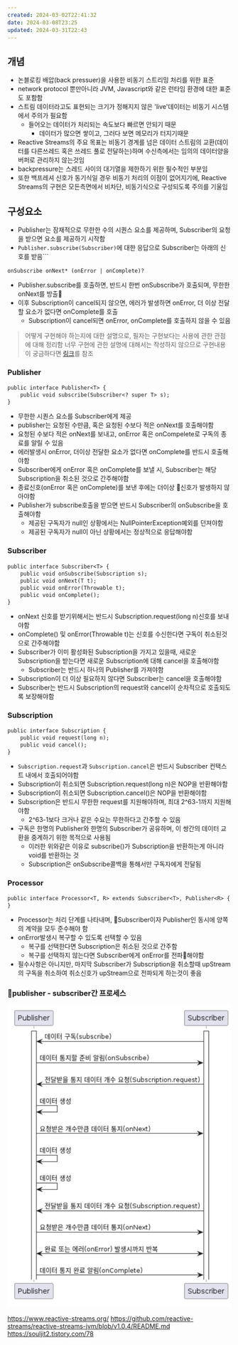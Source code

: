 ```yaml
---
created: 2024-03-02T22:41:32
date: 2024-03-08T23:25
updated: 2024-03-31T22:43
---
```

## 개념
- 논블로킹 배압(back pressuer)을 사용한 비동기 스트리밍 처리를 위한 표준
- network protocol 뿐만아니라 JVM, Javascript와 같은 런타임 환경에 대한 표준도 포함함
- 스트림 데이터라고도 표현되는 크기가 정해지지 않은 'live'데이터는 비동기 시스템에서 주의가 필요함
	- 들어오는 데이터가 처리되는 속도보다 빠르면 안되기 때문
		- 데이터가 많으면 쌓이고, 그러다 보면 메모리가 터지기때문
- Reactive Streams의 주요 목표는 비동기 경계를 넘은 데이터 스트림의 교환(데이터를 다른쓰레드 혹은 쓰레드 풀로 전달하는)하며 수신측에서는 임의의 데이터양을 버퍼로 관리하지 않는것임
- backpressure는 스레드 사이의 대기열을 제한하기 위한 필수적인 부분임
- 또한 백프레셔 신호가 동기식일 경우 비동기 처리의 이점이 없어지기에, Reactive Streams의 구현은 모든측면에서 비차단, 비동기식으로 구성되도록 주의를 기울임

## 구성요소

- Publisher는 잠재적으로 무한한 수의 시퀀스 요소를 제공하며, Subscriber의 요청을 받으면 요소를 제공하기 시작함
- `Publisher.subscribe(Subscriber)`에 대한 응답으로 Subscriber는 아래의 신호를 받음```
```
onSubscribe onNext* (onError | onComplete)?
```
- Publisher.subscribe를 호출하면, 반드시 한번 onSubscribe가 호출되며, 무한한 onNext를 방출
- 이후 Subscription이 cancel되지 않으면, 에러가 발생하면 onError, 더 이상 전달할 요소가 없다면 onComplete를 호출
	- Subscription이 cancel되면 onError, onComplete를 호출하지 않을 수 있음

> 어떻게 구현해야 하는지에 대한 설명으로, 필자는 구현보다는 사용에 관한 관점에 대해 정리함
> 너무 구현에 관한 설명에 대해서는 작성하지 않으므로 구현내용이 궁금하다면 [링크](https://github.com/reactive-streams/reactive-streams-jvm/blob/v1.0.4/README.md)를 참조
### Publisher
```
public interface Publisher<T> {
    public void subscribe(Subscriber<? super T> s);
}
```
- 무한한 시퀀스 요소를 Subscriber에게 제공
- publisher는 요청된 수만큼, 혹은 요청된 수보다 적은 onNext를 호출해야함
- 요청된 수보다 적은 onNext를 보내고, onError 혹은 onCompelete로 구독의 종료를 알릴 수 있음
- 에러발생시 onError, 더이상 전달한 요소가 없다면 onComplete를 반드시 호출해야함
- Subscriber에게 onError 혹은 onComplete를 보낼 시, Subscriber는 해당 Subscription을 취소된 것으로 간주해야함
- 종료신호(onError 혹은 onComplete)를 보낸 후에는 더이상 신호가 발생하지 않아야함
- Publisher가 subscribe호출을 받으면 반드시 Subscriber의 onSubscribe을 호출해야함
	- 제공된 구독자가 null인 상황에서는 NullPointerException예외를 던져야함
	- 제공된 구독자가 null이 아닌 상황에서는 정상적으로 응답해야함

### Subscriber
```
public interface Subscriber<T> {
    public void onSubscribe(Subscription s);
    public void onNext(T t);
    public void onError(Throwable t);
    public void onComplete();
}
```
- onNext 신호를 받기위해서는 반드시 Subscription.request(long n)신호를 보내야함
- onComplete() 및 onError(Throwable t)는 신호를 수신한다면 구독이 취소된것으로 간주해야함
- Subscriber가 이미 활성화된 Subscription을 가지고 있을때, 새로운 Subscription을 받는다면 새로운 Subscription에 대해 cancel을 호출해야함
	- Subscriber는 반드시 하나의 Publisher를 가져야함
- Subscription이 더 이상 필요하지 않다면 Subscriber는 cancel을 호출해야함
- Subscriber는 반드시 Subscription의 request와 cancel이 순차적으로 호출되도록 보장해야함

### Subscription
```
public interface Subscription {
    public void request(long n);
    public void cancel();
}
```
- `Subscription.request`과 `Subscription.cancel`은 반드시 Subscriber 컨택스트 내에서 호출되어야함
- Subscription이 취소되면 Subscription.request(long n)은 NOP을 반환해야함
- Subscription이 취소되면 Subscription.cancel()은 NOP을 반환해야함
- Subscription은 반드시 무한한 request를 지원해야하며, 최대 2^63-1까지 지원해야함
	- 2^63-1보다 크거나 같은 수요는 무한하다고 간주할 수 있음
- 구독은 한명의 Publisher와 한명의 Subscriber가 공유하며, 이 쌍간의 데이터 교환을 중계하기 위한 목적으로 사용됨
	- 이러한 위와같은 이유로 subscribe()가 Subscription을 반환하는게 아니라 void를 반환하는 것
	- Subscription은 onSubscribe콜백을 통해서만 구독자에게 전달됨

### Processor
```
public interface Processor<T, R> extends Subscriber<T>, Publisher<R> {
}
```
- Processor는 처리 단계를 나타내며, Subscriber이자 Publisher인 동시에 양쪽의 계약을 모두 준수해야 함
- onError발생시 복구할 수 있도록 선택할 수 있음
	- 복구를 선택한다면 Subscription은 취소된 것으로 간주함
	- 복구를 선택하지 않는다면 Subscriber에게 onError를 전파해야함
- 필수사항은 아니지만, 마지막 Subscriber가 Subscription을 취소할때 upStream의 구독을 취소하여 취소신호가 upStream으로 전파되게 하는것이 좋음

### publisher - subscriber간 프로세스

![center|400](real-resource-image/Pasted%20image%2020231218205808.png)



https://www.reactive-streams.org/
https://github.com/reactive-streams/reactive-streams-jvm/blob/v1.0.4/README.md
https://souljit2.tistory.com/78